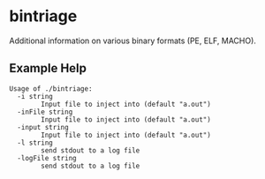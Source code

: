 # bintriage
Additional information on various binary formats (PE, ELF, MACHO).

## Example Help
```
Usage of ./bintriage:
  -i string
    	Input file to inject into (default "a.out")
  -inFile string
    	Input file to inject into (default "a.out")
  -input string
    	Input file to inject into (default "a.out")
  -l string
    	send stdout to a log file
  -logFile string
    	send stdout to a log file
```